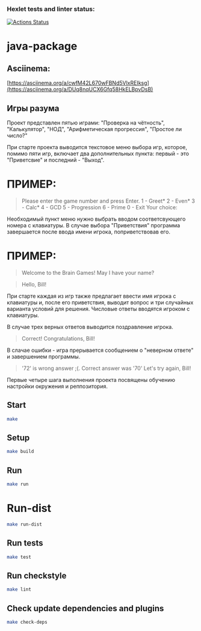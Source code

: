 ### Hexlet tests and linter status:
[![Actions Status](https://github.com/IPetrovRed/java-project-61/actions/workflows/hexlet-check.yml/badge.svg)](https://github.com/IPetrovRed/java-project-61/actions)
# java-package

## Asciinema:
[https://asciinema.org/a/cwfM42L670wFBNd5VlxREIksg](https://asciinema.org/a/DUq8nqUCX6Gfq58HkELBpvDsB)

## Игры разума
Проект представлен пятью играми: "Проверка на чётность", "Калькулятор", "НОД", "Арифметическая прогрессия", "Простое ли число?"

При старте проекта выводится текстовое меню выбора игр, которое, помимо пяти игр, включает два дополнительных пункта: первый - это "Приветсвие" и последний - "Выход".

# ПРИМЕР:
>Please enter the game number and press Enter.
>1 - Greet*
>2 - Even*
>3 - Calc*
>4 - GCD
>5 - Progression
>6 - Prime
>0 - Exit
>Your choice:

Необходимый пункт меню нужно выбрать вводом соответсвующего номера с клавиатуры.
В случае выбора "Приветствия" программа завершается после ввода имени игрока, поприветствовав его.

# ПРИМЕР:
>Welcome to the Brain Games!
>May I have your name?

>Hello, Bill!

При старте каждая из игр также предлагает ввести имя игрока с клавиатуры и, после его приветствия, выводит вопрос и три случайных варианта условий для решения.
Числовые ответы вводятся игроком с клавиатуры.

В случае трех верных ответов выводится поздравление игрока.

>Correct!
>Congratulations, Bill! 

В слачае ошибки - игра прерывается сообщением о "неверном ответе" и завершением программы.

>'72' is wrong answer ;(. Correct answer was '70'
>Let's try again, Bill!

Первые четыре шага выполнения проекта посвящены обучению настройки окружения и реппозитория.

## Start

```bash
make
```

## Setup

```bash
make build
```

## Run

```bash
make run
```

# Run-dist

```bash
make run-dist
```

## Run tests

```bash
make test
```

## Run checkstyle

```bash
make lint
```

## Check update dependencies and plugins

```bash
make check-deps
```
